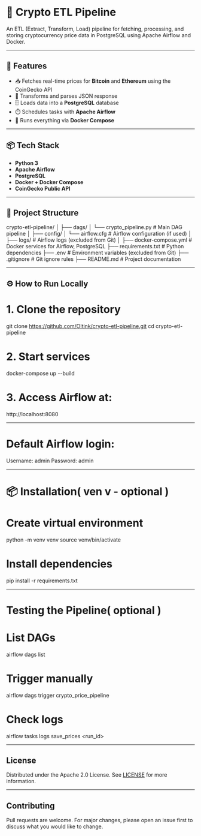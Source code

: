 # 🚀 Crypto ETL Pipeline

An ETL (Extract, Transform, Load) pipeline for fetching, processing, and storing cryptocurrency price data in PostgreSQL using Apache Airflow and Docker.

---

## 🧩 Features

- 📥 Fetches real-time prices for **Bitcoin** and **Ethereum** using the CoinGecko API
- 🧠 Transforms and parses JSON response
- 🗄️ Loads data into a **PostgreSQL** database
- ⏱️ Schedules tasks with **Apache Airflow**
- 🐳 Runs everything via **Docker Compose**

---

## 📦 Tech Stack

- **Python 3**
- **Apache Airflow**
- **PostgreSQL**
- **Docker + Docker Compose**
- **CoinGecko Public API**

---

## 📁 Project Structure

crypto-etl-pipeline/
│
├── dags/
│   └── crypto_pipeline.py         # Main DAG pipeline
│
├── config/
│   └── airflow.cfg                # Airflow configuration (if used)
│
├── logs/                          # Airflow logs (excluded from Git)
│
├── docker-compose.yml             # Docker services for Airflow, PostgreSQL
├── requirements.txt               # Python dependencies
├── .env                           # Environment variables (excluded from Git)
├── .gitignore                     # Git ignore rules
├── README.md                      # Project documentation

---

## ⚙️ How to Run Locally

# 1. Clone the repository
git clone https://github.com/Oltink/crypto-etl-pipeline.git
cd crypto-etl-pipeline

# 2. Start services
docker-compose up --build

# 3. Access Airflow at:
http://localhost:8080

---

# Default Airflow login:

Username: admin
Password: admin

---

# 📦 Installation( ven v - optional ) 

# Create virtual environment
python -m venv venv
source venv/bin/activate

# Install dependencies
pip install -r requirements.txt

---

# Testing the Pipeline( optional )

# List DAGs
airflow dags list

# Trigger manually
airflow dags trigger crypto_price_pipeline

# Check logs
airflow tasks logs save_prices <run_id>

---

## License
Distributed under the Apache 2.0 License. See [LICENSE](./LICENSE) for more information.

---

## Contributing
Pull requests are welcome. For major changes, please open an issue first to discuss what you would like to change.

